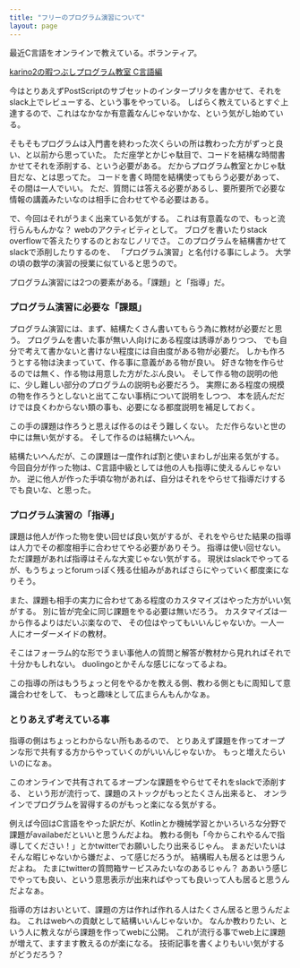 ```yaml
---
title: "フリーのプログラム演習について"
layout: page	
---
```


最近C言語をオンラインで教えている。ボランティア。

[karino2の暇つぶしプログラム教室 C言語編](http://karino2.github.io/c-lesson)

今はとりあえずPostScriptのサブセットのインタープリタを書かせて、それをslack上でレビューする、という事をやっている。
しばらく教えているとすぐ上達するので、これはなかなか有意義なんじゃないかな、という気がし始めている。

そもそもプログラムは入門書を終わった次くらいの所は教わった方がずっと良い、と以前から思っていた。
ただ座学とかじゃ駄目で、コードを結構な時間書かせてそれを添削する、という必要がある。
だからプログラム教室とかじゃ駄目だな、とは思ってた。
コードを書く時間を結構使ってもらう必要があって、その間は一人でいい。
ただ、質問には答える必要があるし、要所要所で必要な情報の講義みたいなのは相手に合わせてやる必要はある。

で、今回はそれがうまく出来ている気がする。
これは有意義なので、もっと流行らんもんかな？
webのアクティビティとして。
ブログを書いたりstack overflowで答えたりするのとおなじノリでさ。
このプログラムを結構書かせてslackで添削したりするのを、
「プログラム演習」と名付ける事にしよう。
大学の頃の数学の演習の授業に似ていると思うので。

プログラム演習には2つの要素がある。「課題」と「指導」だ。

### プログラム演習に必要な「課題」

プログラム演習には、まず、結構たくさん書いてもらう為に教材が必要だと思う。
プログラムを書いた事が無い人向けにある程度は誘導がありつつ、
でも自分で考えて書かないと書けない程度には自由度がある物が必要だ。
しかも作ろうとする物は決まっていて、作る事に意義がある物が良い。
好きな物を作らせるのでは無く、作る物は用意した方がたぶん良い。
そして作る物の説明の他に、少し難しい部分のプログラムの説明も必要だろう。
実際にある程度の規模の物を作ろうとしないと出てこない事柄について説明をしつつ、
本を読んだだけでは良くわからない類の事も、必要になる都度説明を補足しておく。

この手の課題は作ろうと思えば作るのはそう難しくない。
ただ作らないと世の中には無い気がする。
そして作るのは結構たいへん。

結構たいへんだが、この課題は一度作れば割と使いまわしが出来る気がする。
今回自分が作った物は、C言語中級としては他の人も指導に使えるんじゃないか。
逆に他人が作った手頃な物があれば、自分はそれをやらせて指導だけするでも良いな、と思った。

### プログラム演習の「指導」

課題は他人が作った物を使い回せば良い気がするが、それをやらせた結果の指導は人力でその都度相手に合わせてやる必要がありそう。
指導は使い回せない。ただ課題があれば指導はそんな大変じゃない気がする。
現状はslackでやってるが、もうちょっとforumっぽく残る仕組みがあればさらにやっていく都度楽になりそう。

また、課題も相手の実力に合わせてある程度のカスタマイズはやった方がいい気がする。
別に皆が完全に同じ課題をやる必要は無いだろう。
カスタマイズは一から作るよりはだいぶ楽なので、
その位はやってもいいんじゃないか。一人一人にオーダーメイドの教材。

そこはフォーラム的な形でうまい事他人の質問と解答が教材から見れればそれで十分かもしれない。
duolingoとかそんな感じになってるよね。

この指導の所はもうちょっと何をやるかを教える側、教わる側ともに周知して意識合わせをして、
もっと趣味として広まらんもんかなぁ。

### とりあえず考えている事

指導の側はちょっとわからない所もあるので、
とりあえず課題を作ってオープンな形で共有する方からやっていくのがいいんじゃないか。
もっと増えたらいいのになぁ。

このオンラインで共有されてるオープンな課題をやらせてそれをslackで添削する、
という形が流行って、課題のストックがもっとたくさん出来ると、
オンラインでプログラムを習得するのがもっと楽になる気がする。

例えば今回はC言語をやった訳だが、Kotlinとか機械学習とかいろいろな分野で課題がavailabeだといいと思うんだよね。
教わる側も「今からこれやるんで指導してください！」とかtwitterでお願いしたり出来るじゃん。
まぁだいたいはそんな暇じゃないから嫌だよ、って感じだろうが。
結構暇人も居るとは思うんだよね。
たまにtwitterの質問箱サービスみたいなのあるじゃん？
ああいう感じでやっても良い、という意思表示が出来ればやっても良いって人も居ると思うんだよなぁ。

指導の方はおいといて、課題の方は作れば作れる人はたくさん居ると思うんだよね。
これはwebへの貢献として結構いいんじゃないか。
なんか教わりたい、という人に教えながら課題を作ってwebに公開。
これが流行る事でweb上に課題が増えて、ますます教えるのが楽になる。
技術記事を書くよりもいい気がするがどうだろう？

